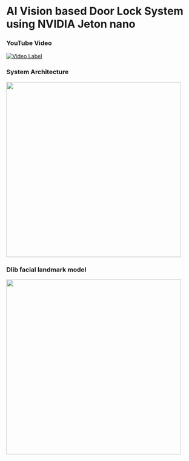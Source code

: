 # AI Vision based Door Lock System using NVIDIA Jeton nano

### YouTube Video

[![Video Label](http://img.youtube.com/vi/MCyqEKgJDNA/0.jpg)](https://youtu.be/MCyqEKgJDNA)

### System Architecture

<img width="461" src="https://user-images.githubusercontent.com/1857075/152357049-375383a6-2c59-4167-a9a2-d3aae17ea128.png">

### Dlib facial landmark model
<img width="461" src="https://user-images.githubusercontent.com/1857075/152357066-42de7774-d39b-4259-bba3-cd63a3bfbb92.png">


